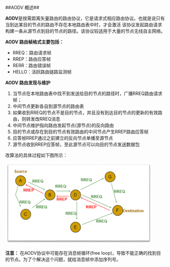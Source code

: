 ##AODV 概述##

**AODV**是按需距离矢量路由的路由协议，它是请求式相应路由协议。也就是说只有当到达某目的节点的路由不存在本地路由表中时，才会激活
该协议发起路由请求构建一条从源节点到目的节点的路径。该协议较适用于大量的节点无线自主网络。

**AODV 路由帧格式主要包括：**

- RREQ：路由请求帧
- RREP：路由应答帧
- RERR：路由错误帧
- HELLO：活跃路由链路监测帧

**AODV 路由发现与维护**

1. 当节点在本地路由表中找不到发送给目的节点的路径时，广播RREQ路由请求帧；
2. 中间节点更新各自到源节点的路由表
3. 如果收到RREQ的节点不是目的节点，并且没有到达目的节点的更新的有效路由，则转发改RREQ消息
4. 中间节点维护指向路由发起节点(源节点)的反向路由
5. 目的节点或存在到目的节点有效路由的中间节点产生RREP路由应答帧
6. 应答帧RREP通过之前建立的反向节点单播至源节点
7. 源节点收到RREP应答帧，至此源节点可以向目的节点发送数据包

改算法的具体过程如下图所示：

![路由发现过程](./aodv.png)

**注意：**
在AODV协议中可能存在消息帧循环(free loop)，导致不能正确的找到目的节点。为了个解决这个问题，就给消息帧中添加序列号。
